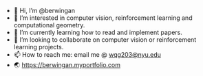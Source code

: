 - 👋 Hi, I’m @berwingan
- 👀 I’m interested in computer vision, reinforcement learning and computational geometry.
- 🌱 I’m currently learning how to read and implement papers.
- 💞️ I’m looking to collaborate on computer vision or reinforcement learning projects.
- 📫 How to reach me: email me @ wqg203@nyu.edu
- 🌏 https://berwingan.myportfolio.com

<!---
berwingan/berwingan is a ✨ special ✨ repository because its `README.md` (this file) appears on your GitHub profile.
You can click the Preview link to take a look at your changes.
--->
